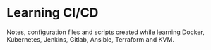 # Learning CI/CD

Notes, configuration files and scripts created while learning Docker, Kubernetes, Jenkins, Gitlab, Ansible, Terraform and KVM.
